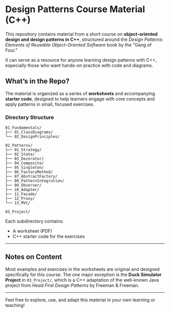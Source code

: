 # Design Patterns Course Material (C++)

This repository contains material from a short course on **object-oriented design and design patterns in C++**, structured around the *Design Patterns: Elements of Reusable Object-Oriented Software* book by the "Gang of Four."

It can serve as a resource for anyone learning design patterns with C++, especially those who want hands-on practice with code and diagrams.

## What’s in the Repo?

The material is organized as a series of **worksheets** and accompanying **starter code**, designed to help learners engage with core concepts and apply patterns in small, focused exercises.

### Directory Structure

```
01_Fundamentals/
├── 01_ClassDiagrams/
└── 02_DesignPrinciples/

02_Patterns/
├── 01_Strategy/
├── 02_State/
├── 03_Decorator/
├── 04_Composite/
├── 05_Singleton/
├── 06_FactoryMethod/
├── 07_AbstractFactory/
├── 08_PatternIntegration/
├── 09_Observer/
├── 10_Adapter/
├── 11_Facade/
├── 12_Proxy/
└── 13_MVC/

03_Project/
```

Each subdirectory contains:
- A worksheet (PDF)
- C++ starter code for the exercises

---

## Notes on Content

Most examples and exercises in the worksheets are original and designed specifically for this course. The one major exception is the **Duck Simulator Project** in `03_Project/`, which is a C++ adaptation of the well-known Java project from *Head First Design Patterns* by Freeman & Freeman.

---

Feel free to explore, use, and adapt this material in your own learning or teaching!

